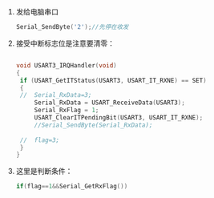 1. 发给电脑串口
   
   ```c
   Serial_SendByte('2');//先停在收发
   ```

2. 接受中断标志位是注意要清零：
   
   ```c
   
   void USART3_IRQHandler(void)
   {
   	if (USART_GetITStatus(USART3, USART_IT_RXNE) == SET)
   	{
   	//	Serial_RxData=3;
   		Serial_RxData = USART_ReceiveData(USART3);
   		Serial_RxFlag = 1;
   		USART_ClearITPendingBit(USART3, USART_IT_RXNE);
   		//Serial_SendByte(Serial_RxData);
   		
   	//	flag=3;
   	}
   }
   ```

3. 这里是判断条件：
   
   ```c
   if(flag==1&&Serial_GetRxFlag())
   ```


